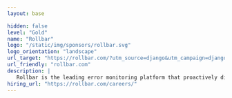 ```yaml
---
layout: base

hidden: false
level: "Gold"
name: "Rollbar"
logo: "/static/img/sponsors/rollbar.svg"
logo_orientation: "landscape"
url_target: "https://rollbar.com/?utm_source=django&utm_campaign=django&utm_medium=django"
url_friendly: "rollbar.com"
description: |
   Rollbar is the leading error monitoring platform that proactively discovers, predicts, and remediates errors with real-time AI-assisted workflows. With Rollbar, developers continually improve their code and constantly innovate rather than spending time monitoring, investigating, and debugging. Try Rollbar with your code today!
hiring_url: "https://rollbar.com/careers/"
---
```

